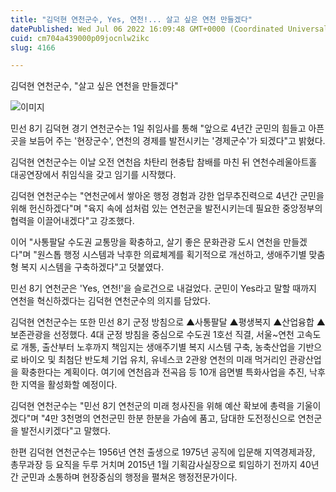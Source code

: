 ```yaml
---
title: "김덕현 연천군수, Yes, 연천!... 살고 싶은 연천 만들겠다"
datePublished: Wed Jul 06 2022 16:09:48 GMT+0000 (Coordinated Universal Time)
cuid: cm704a439000p09jocnlw2ikc
slug: 4166

---
```



김덕현 연천군수, "살고 싶은 연천을 만들겠다"

![이미지](https://cdn.hashnode.com/res/hashnode/image/upload/v1739256274694/ff69dab0-677f-44f6-b7ab-d61588cfc55e.jpeg)

민선 8기 김덕현 경기 연천군수는 1일 취임사를 통해 "앞으로 4년간 군민의 힘들고 아픈 곳을 보듬어 주는 '현장군수', 연천의 경제를 발전시키는 '경제군수'가 되겠다"고 밝혔다.

김덕현 연천군수는 이날 오전 연천읍 차탄리 현충탑 참배를 마친 뒤 연천수레울아트홀 대공연장에서 취임식을 갖고 임기를 시작했다.

김덕현 연천군수는 "연천군에서 쌓아온 행정 경험과 강한 업무추진력으로 4년간 군민을 위해 헌신하겠다"며 "육지 속에 섬처럼 있는 연천군을 발전시키는데 필요한 중앙정부의 협력을 이끌어내겠다"고 강조했다.

이어 "사통팔달 수도권 교통망을 확충하고, 살기 좋은 문화관광 도시 연천을 만들겠다"며 "원스톱 행정 시스템과 낙후한 의료체계를 획기적으로 개선하고, 생애주기별 맞춤형 복지 시스템을 구축하겠다"고 덧붙였다.

민선 8기 연천군은 'Yes, 연천!'을 슬로건으로 내걸었다. 군민이 Yes라고 말할 때까지 연천을 혁신하겠다는 김덕현 연천군수의 의지를 담았다.

김덕현 연천군수는 또한 민선 8기 군정 방침으로 ▲사통팔달 ▲평생복지 ▲산업융합 ▲보존관광을 선정했다. 4대 군정 방침을 중심으로 수도권 1호선 직결, 서울~연천 고속도로 개통, 출산부터 노후까지 책임지는 생애주기별 복지 시스템 구축, 농축산업을 기반으로 바이오 및 최첨단 반도체 기업 유치, 유네스코 2관왕 연천의 미래 먹거리인 관광산업을 확충한다는 계획이다. 여기에 연천읍과 전곡읍 등 10개 읍면별 특화사업을 추진, 낙후한 지역을 활성화할 예정이다.

김덕현 연천군수는 "민선 8기 연천군의 미래 청사진을 위해 예산 확보에 총력을 기울이겠다"며 "4만 3천명의 연천군민 한분 한분을 가슴에 품고, 담대한 도전정신으로 연천군을 발전시키겠다"고 말했다.

한편 김덕현 연천군수는 1956년 연천 출생으로 1975년 공직에 입문해 지역경제과장, 총무과장 등 요직을 두루 거치며 2015년 1월 기획감사실장으로 퇴임하기 전까지 40년간 군민과 소통하며 현장중심의 행정을 펼쳐온 행정전문가이다.
